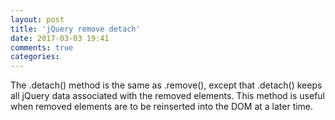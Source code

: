 ```yaml
---
layout: post
title: 'jQuery remove detach'
date: 2017-03-03 19:41
comments: true
categories: 
---
```

The .detach() method is the same as .remove(), except that .detach() keeps all jQuery data associated with the removed elements. This method is useful when removed elements are to be reinserted into the DOM at a later time.
